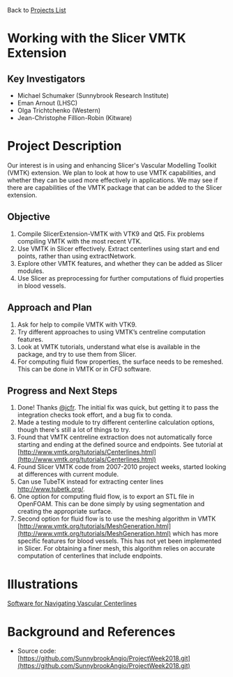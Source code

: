 Back to [Projects List](../../README.md#ProjectsList)

# Working with the Slicer VMTK Extension

## Key Investigators

- Michael Schumaker (Sunnybrook Research Institute)
- Eman Arnout (LHSC)
- Olga Trichtchenko (Western)
- Jean-Christophe Fillion-Robin (Kitware) 

# Project Description

Our interest is in using and enhancing Slicer's Vascular Modelling Toolkit (VMTK) extension. We plan to look at how to use VMTK capabilities, and whether they can be used more effectively in applications. We may see if there are capabilities of the VMTK package that can be added to the Slicer extension.

## Objective

1. Compile SlicerExtension-VMTK with VTK9 and Qt5. Fix problems compiling VMTK with the most recent VTK.
2. Use VMTK in Slicer effectively. Extract centerlines using start and end points, rather than using extractNetwork.
3. Explore other VMTK features, and whether they can be added as Slicer modules.
4. Use Slicer as preprocessing for further computations of fluid properties in blood vessels.

## Approach and Plan

1. Ask for help to compile VMTK with VTK9.
2. Try different approaches to using VMTK’s centreline computation features.
3. Look at VMTK tutorials, understand what else is available in the package, and try to use them from Slicer.
4. For computing fluid flow properties, the surface needs to be remeshed. This can be done in VMTK or in CFD software.

## Progress and Next Steps

1. Done! Thanks [@jcfr](https://github.com/jcfr). The initial fix was quick, but getting it to pass the integration checks took effort, and a bug fix to conda.
2. Made a testing module to try different centerline calculation options, though there's still a lot of things to try.
3. Found that VMTK centreline extraction does not automatically force starting and ending at the defined source and endpoints.  See tutorial at [http://www.vmtk.org/tutorials/Centerlines.html](http://www.vmtk.org/tutorials/Centerlines.html)
4. Found Slicer VMTK code from 2007-2010 project weeks, started looking at differences with current module.
5. Can use TubeTK instead for extracting center lines http://www.tubetk.org/. 
6. One option for computing fluid flow, is to export an STL file in OpenFOAM. This can be done simply by using segmentation and creating the appropriate surface. 
7. Second option for fluid flow is to use the meshing algorithm in VMTK [http://www.vmtk.org/tutorials/MeshGeneration.html](http://www.vmtk.org/tutorials/MeshGeneration.html) which has more specific features for blood vessels. This has not yet been implemented in Slicer. For obtaining a finer mesh, this algorithm relies on accurate computation of centerlines that include endpoints. 

# Illustrations

<!--Add pictures and links to videos that demonstrate what has been accomplished.-->

<!--![Description of picture](Example2.jpg)-->

[Software for Navigating Vascular Centerlines](PADPlanner-Jul13-2018.png)

# Background and References

<!--Use this space for information that may help people better understand your project, like links to papers, source code, or data.-->

- Source code: [https://github.com/SunnybrookAngio/ProjectWeek2018.git](https://github.com/SunnybrookAngio/ProjectWeek2018.git)

